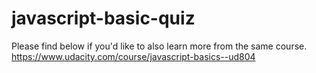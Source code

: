 # javascript-basic-quiz

Please find below if you'd like to also learn more from the same course.<br />
https://www.udacity.com/course/javascript-basics--ud804

